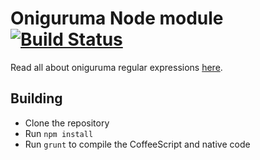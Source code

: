 # Oniguruma Node module [![Build Status](https://travis-ci.org/atom/node-oniguruma.png)](https://travis-ci.org/atom/node-oniguruma)

Read all about oniguruma regular expressions [here](http://www.geocities.jp/kosako3/oniguruma/doc/RE.txt).

## Building

  * Clone the repository
  * Run `npm install`
  * Run `grunt` to compile the CoffeeScript and native code
